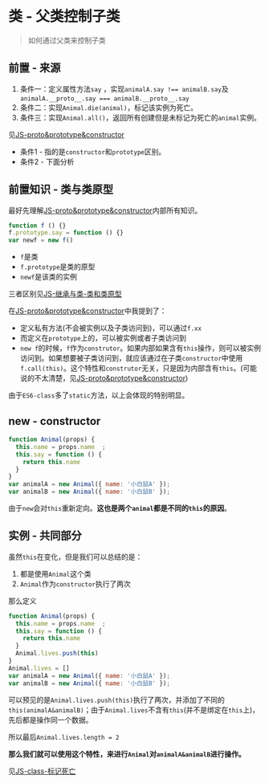 # 类 - 父类控制子类
> 如何通过父类来控制子类

## 前置 - 来源

1. 条件一：定义属性方法`say` ，实现`animalA.say !== animalB.say`及 `animalA.__proto__.say === animalB.__proto__.say`
2. 条件二：实现` Animal.die(animal) `，标记该实例为死亡。
3. 条件三：实现` Animal.all() `，返回所有创建但是未标记为死亡的`animal`实例。

见[JS-proto&prototype&constructor](https://github.com/JiangWeixian/JS-Tips/blob/master/Grammar/JS-__proto__%26%26prototype%26%26new.md)
* 条件1 - 指的是`constructor`和`prototype`区别。
* 条件2 - 下面分析

## 前置知识 - 类与类原型

最好先理解[JS-proto&prototype&constructor](https://github.com/JiangWeixian/JS-Tips/blob/master/Grammar/JS-__proto__%26%26prototype%26%26new.md)内部所有知识。

```JavaScript
function f () {}
f.prototype.say = function () {}
var newf = new f()
```

* `f`是类
* `f.prototype`是类的原型
* `newf`是该类的实例

三者区别见[JS-继承与类-类和类原型]()

在[JS-proto&prototype&constructor](https://github.com/JiangWeixian/JS-Tips/blob/master/Grammar/JS-__proto__%26%26prototype%26%26new.md)中我提到了：

* 定义私有方法(不会被实例以及子类访问到)，可以通过`f.xx`
* 而定义在`prototype`上的，可以被实例或者子类访问到
* `new f`的时候，`f`作为`construtor`。如果内部如果含有`this`操作，则可以被实例访问到。如果想要被子类访问到，就应该通过在子类`constructor`中使用`f.call(this)`。这个特性和`construtor`无关，只是因为内部含有`this`。(可能说的不太清楚，见[JS-proto&prototype&constructor](https://github.com/JiangWeixian/JS-Tips/blob/master/Grammar/JS-__proto__%26%26prototype%26%26new.md))

由于`ES6-class`多了`static`方法，以上会体现的特别明显。

## new - constructor

```JavaScript
function Animal(props) {
  this.name = props.name  ;
  this.say = function () {
    return this.name
  }
}
var animalA = new Animal({ name: '小白鼠A' });
var animalB = new Animal({ name: '小白鼠B' });
```

由于`new`会对`this`重新定向。**这也是两个`animal`都是不同的`this`的原因**。

## 实例 - 共同部分

虽然`this`在变化，但是我们可以总结的是：

1. 都是使用`Animal`这个类
2. `Animal`作为`constructor`执行了两次

那么定义

```JavaScript
function Animal(props) {
  this.name = props.name  ;
  this.say = function () {
    return this.name
  }
  Animal.lives.push(this)
}
Animal.lives = []
var animalA = new Animal({ name: '小白鼠A' });
var animalB = new Animal({ name: '小白鼠B' });
```

可以预见的是`Animal.lives.push(this)`执行了两次，并添加了不同的`this(animalA&animalB)`；由于`Animal.lives`不含有`this`(并不是绑定在`this`上)，先后都是操作同一个数据。

所以最后`Animal.lives.length = 2`

**那么我们就可以使用这个特性，来进行`Animal`对`animalA&animalB`进行操作。**

见[JS-class-标记死亡](https://github.com/JiangWeixian/JS-Tips/blob/master/Grammar/JS/JS-class-%E6%A0%87%E8%AE%B0%E6%AD%BB%E4%BA%A1.js)

